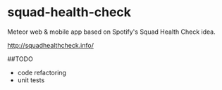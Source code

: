 # squad-health-check
Meteor web &amp; mobile app based on Spotify's Squad Health Check idea.

http://squadhealthcheck.info/

##TODO
- code refactoring
- unit tests
